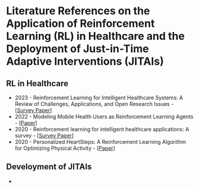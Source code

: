 # Literature References on the Application of Reinforcement Learning (RL) in Healthcare and the Deployment of Just-in-Time Adaptive Interventions (JITAIs)

## RL in Healthcare
* 2023 - Reinforcement Learning for Intelligent Healthcare Systems: A Review of Challenges, Applications, and Open Research Issues - [[Survey Paper](https://ieeexplore.ieee.org/abstract/document/10162185?casa_token=XVoTf7ODvsgAAAAA:9s8_MJl36CbOwFhepxSRIsoRwDmjNN0Uda3MwVg6wCRbMaiUZyh_LFg12ZD330mzKWQJk1Icvg)]
* 2022 - Modeling Mobile Health Users as Reinforcement Learning Agents - [[Paper](https://arxiv.org/abs/2212.00863)]
* 2020 - Reinforcement learning for intelligent healthcare applications: A survey - [[Survey Paper](https://www.sciencedirect.com/science/article/pii/S093336572031229X)]
* 2020 - Personalized HeartSteps: A Reinforcement Learning Algorithm for Optimizing Physical Activity - [[Paper](https://pubmed.ncbi.nlm.nih.gov/34527853/)]

## Develoyment of JITAIs
*
